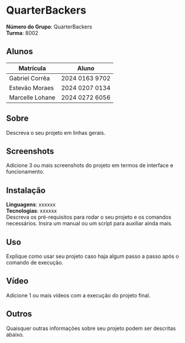 # QuarterBackers

**Número do Grupo**: QuarterBackers<br>
**Turma**: 8002<br>

## Alunos
|Matrícula | Aluno |
| -- | -- |
| Gabriel Corrêa |  2024 0163 9702 |
| Estevão Moraes  |  2024 0207 0134 |
| Marcelle Lohane  |  2024 0272 6056 |

## Sobre 
Descreva o seu projeto em linhas gerais. 

## Screenshots
Adicione 3 ou mais screenshots do projeto em termos de interface e funcionamento.

## Instalação 
**Linguagens**: xxxxxx<br>
**Tecnologias**: xxxxxx<br>
Descreva os pré-requisitos para rodar o seu projeto e os comandos necessários.
Insira um manual ou um script para auxiliar ainda mais.

## Uso 
Explique como usar seu projeto caso haja algum passo a passo após o comando de execução.

## Vídeo
Adicione 1 ou mais vídeos com a execução do projeto final.

## Outros 
Quaisquer outras informações sobre seu projeto podem ser descritas abaixo.
